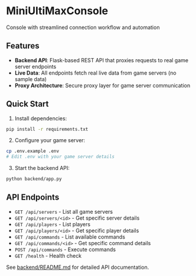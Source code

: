 # MiniUltiMaxConsole
Console with streamlined connection workflow and automation

## Features

- **Backend API**: Flask-based REST API that proxies requests to real game server endpoints
- **Live Data**: All endpoints fetch real live data from game servers (no sample data)
- **Proxy Architecture**: Secure proxy layer for game server communication

## Quick Start

1. Install dependencies:
```bash
pip install -r requirements.txt
```

2. Configure your game server:
```bash
cp .env.example .env
# Edit .env with your game server details
```

3. Start the backend API:
```bash
python backend/app.py
```

## API Endpoints

- `GET /api/servers` - List all game servers
- `GET /api/servers/<id>` - Get specific server details
- `GET /api/players` - List players  
- `GET /api/players/<id>` - Get specific player details
- `GET /api/commands` - List available commands
- `GET /api/commands/<id>` - Get specific command details
- `POST /api/commands` - Execute commands
- `GET /health` - Health check

See [backend/README.md](backend/README.md) for detailed API documentation.

